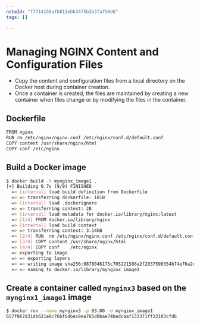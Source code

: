 ```yaml
---
noteId: "f7714150afb811ebb3475b2b3fa750d6"
tags: []

---
```


# Managing NGINX Content and Configuration Files

- Copy the content and configuration files from a local directory on the Docker host during container creation.
- Once a container is created, the files are maintained by creating a new container when files change or by modifying the files in the container.

## Dockerfile

```bash
FROM nginx
RUN rm /etc/nginx/nginx.conf /etc/nginx/conf.d/default.conf
COPY content /usr/share/nginx/html
COPY conf /etc/nginx
```

## Build a Docker image
  
```bash
$ docker build -t mynginx_image1 .
[+] Building 0.7s (9/9) FINISHED
  => [internal] load build definition from Dockerfile
  => => transferring dockerfile: 181B
  => [internal] load .dockerignore
  => => transferring context: 2B
  => [internal] load metadata for docker.io/library/nginx:latest
  => [1/4] FROM docker.io/library/nginx
  => [internal] load build context
  => => transferring context: 3.14kB
  => [2/4] RUN  rm /etc/nginx/nginx.conf /etc/nginx/conf.d/default.conf
  => [3/4] COPY content /usr/share/nginx/html
  => [4/4] COPY conf    /etc/nginx
  => exporting to image
  => => exporting layers
  => => writing image sha256:0878046175c705221586a2f2837590354b74e76a2e8680d0c82d5fdbdba4dfe2
  => => naming to docker.io/library/mynginx_image1
```

## Create a container called `mynginx3` based on the `mynginx1_image1` image

```bash
$ docker run --name mynginx3 -p 83:80 -d mynginx_image1
657f867d31db621e0c76bf6d6ec8ea765d0bae74bedcaaf133371ff22183cfd6
```